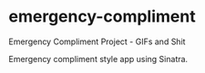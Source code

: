 emergency-compliment
====================

Emergency Compliment Project - GIFs and Shit

Emergency compliment style app using Sinatra. 
